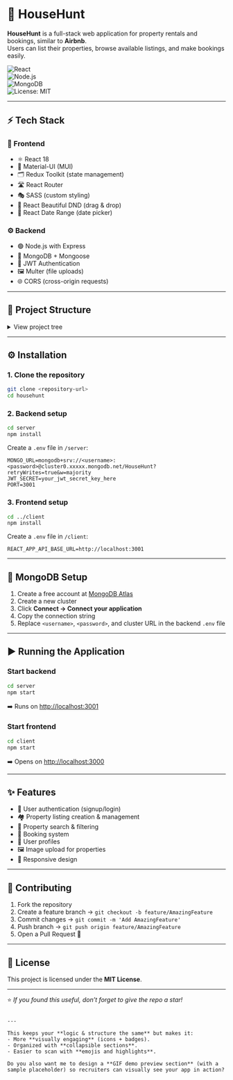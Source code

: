 # 🏡 HouseHunt

**HouseHunt** is a full-stack web application for property rentals and bookings, similar to **Airbnb**.  
Users can list their properties, browse available listings, and make bookings easily.

![React](https://img.shields.io/badge/Frontend-React%2018-blue?logo=react)  
![Node.js](https://img.shields.io/badge/Backend-Node.js%20%7C%20Express-green?logo=node.js)  
![MongoDB](https://img.shields.io/badge/Database-MongoDB-brightgreen?logo=mongodb)  
![License: MIT](https://img.shields.io/badge/License-MIT-yellow.svg)

---

## ⚡ Tech Stack

### 🎨 Frontend
- ⚛️ React 18  
- 🎨 Material-UI (MUI)  
- 🗂️ Redux Toolkit (state management)  
- 🛣️ React Router  
- 🎭 SASS (custom styling)  
- 🧩 React Beautiful DND (drag & drop)  
- 📅 React Date Range (date picker)

### ⚙️ Backend
- 🟢 Node.js with Express  
- 🍃 MongoDB + Mongoose  
- 🔐 JWT Authentication  
- 🖼️ Multer (file uploads)  
- 🌐 CORS (cross-origin requests)

---

## 📂 Project Structure

<details>
<summary>View project tree</summary>

```

project-root/
├── client/                 # Frontend React application
│   ├── public/            # Static files
│   ├── src/              # Source files
│   ├── package.json      # Frontend dependencies
│   └── .env             # Frontend environment variables
│
└── server/                # Backend Node.js application
├── models/           # MongoDB models
├── routes/           # API routes
├── public/           # Uploaded files
├── index.js         # Server entry point
├── package.json     # Backend dependencies
└── .env            # Backend environment variables

````

</details>

---

## ⚙️ Installation

### 1. Clone the repository
```bash
git clone <repository-url>
cd househunt
````

### 2. Backend setup

```bash
cd server
npm install
```

Create a `.env` file in `/server`:

```
MONGO_URL=mongodb+srv://<username>:<password>@cluster0.xxxxx.mongodb.net/HouseHunt?retryWrites=true&w=majority
JWT_SECRET=your_jwt_secret_key_here
PORT=3001
```

### 3. Frontend setup

```bash
cd ../client
npm install
```

Create a `.env` file in `/client`:

```
REACT_APP_API_BASE_URL=http://localhost:3001
```

---

## 🍃 MongoDB Setup

1. Create a free account at [MongoDB Atlas](https://www.mongodb.com/cloud/atlas/register)
2. Create a new cluster
3. Click **Connect → Connect your application**
4. Copy the connection string
5. Replace `<username>`, `<password>`, and cluster URL in the backend `.env` file

---

## ▶️ Running the Application

### Start backend

```bash
cd server
npm start
```

➡️ Runs on [http://localhost:3001](http://localhost:3001)

### Start frontend

```bash
cd client
npm start
```

➡️ Opens on [http://localhost:3000](http://localhost:3000)

---

## ✨ Features

* 🔑 User authentication (signup/login)
* 🏘️ Property listing creation & management
* 🔎 Property search & filtering
* 📅 Booking system
* 👤 User profiles
* 🖼️ Image upload for properties
* 📱 Responsive design

---

## 🤝 Contributing

1. Fork the repository
2. Create a feature branch → `git checkout -b feature/AmazingFeature`
3. Commit changes → `git commit -m 'Add AmazingFeature'`
4. Push branch → `git push origin feature/AmazingFeature`
5. Open a Pull Request 🚀

---

## 📜 License

This project is licensed under the **MIT License**.

---

⭐ *If you found this useful, don’t forget to give the repo a star!*

```

---

This keeps your **logic & structure the same** but makes it:  
- More **visually engaging** (icons + badges).  
- Organized with **collapsible sections**.  
- Easier to scan with **emojis and highlights**.  

Do you also want me to design a **GIF demo preview section** (with a sample placeholder) so recruiters can visually see your app in action?
```
